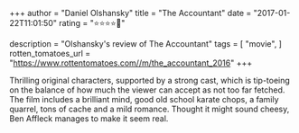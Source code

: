 +++
author = "Daniel Olshansky"
title = "The Accountant"
date = "2017-01-22T11:01:50"
rating = "⭐⭐⭐⭐🌟"

description = "Olshansky's review of The Accountant"
tags = [
    "movie",
]
rotten_tomatoes_url = "https://www.rottentomatoes.com//m/the_accountant_2016"
+++

Thrilling original characters, supported by a strong cast, which is tip-toeing on the balance of how much the viewer can accept as not too far fetched. The film includes a brilliant mind, good old school karate chops, a family quarrel, tons of cache and a mild romance. Thought it might sound cheesy, Ben Affleck manages to make it seem real.
